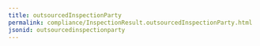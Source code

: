 ```yaml
---
title: outsourcedInspectionParty
permalink: compliance/InspectionResult.outsourcedInspectionParty.html
jsonid: outsourcedinspectionparty
---
```

